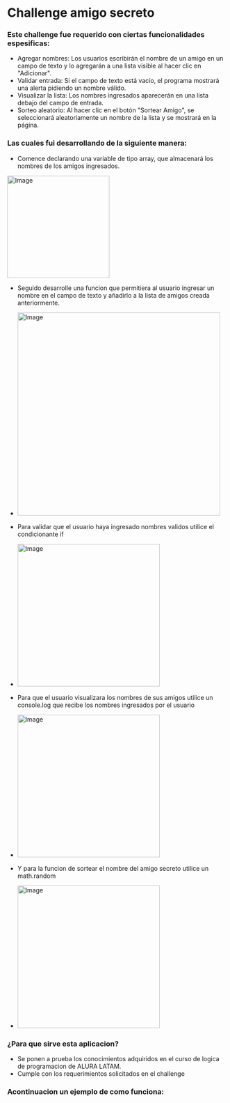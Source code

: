 # Challenge amigo secreto
### Este challenge fue requerido con ciertas funcionalidades espesificas: 
- Agregar nombres: Los usuarios escribirán el nombre de un amigo en un campo de texto y lo agregarán a una lista visible al hacer clic en "Adicionar".
- Validar entrada: Si el campo de texto está vacío, el programa mostrará una alerta pidiendo un nombre válido.
- Visualizar la lista: Los nombres ingresados aparecerán en una lista debajo del campo de entrada.
- Sorteo aleatorio: Al hacer clic en el botón "Sortear Amigo", se seleccionará aleatoriamente un nombre de la lista y se mostrará en la página.

### Las cuales fui desarrollando de la siguiente manera:
- Comence declarando una variable de tipo array, que almacenará los nombres de los amigos ingresados.
<img width="235" alt="Image" src="https://github.com/user-attachments/assets/0c2bb253-bf58-44ab-a0f4-54d141066ef3" />

- Seguido desarrolle una funcion que permitiera al usuario ingresar un nombre en el campo de texto y añadirlo a la lista de amigos creada anteriormente.
- <img width="466" alt="Image" src="https://github.com/user-attachments/assets/cb9dd630-c564-4ef7-8ff8-2057228b1bd6" />

- Para validar que el usuario haya ingresado nombres validos utilice el condicionante if
- <img width="327" alt="Image" src="https://github.com/user-attachments/assets/a5b84d8a-07c9-48a3-9935-51f728054a10" />
- Para que el usuario visualizara los nombres de sus amigos utilice un console.log que recibe los nombres ingresados por el usuario
- <img width="327" alt="Image" src="https://github.com/user-attachments/assets/a5b84d8a-07c9-48a3-9935-51f728054a10" />
- Y para la funcion de sortear el nombre del amigo secreto utilice un math.random
- <img width="327" alt="Image" src="https://github.com/user-attachments/assets/a5b84d8a-07c9-48a3-9935-51f728054a10" />

### ¿Para que sirve esta aplicacion?
- Se ponen a prueba los conocimientos adquiridos en el curso de logica de programacion de ALURA LATAM.
- Cumple con los requerimientos solicitados en el challenge  

### Acontinuacion un ejemplo de como funciona:


